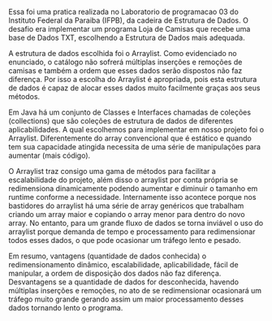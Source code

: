 Essa foi uma pratica realizada no Laboratorio de programacao 03 do Instituto Federal da Paraiba (IFPB), da cadeira de Estrutura de Dados. 
O desafio era implementar um programa Loja de Camisas que recebe uma base de Dados TXT, escolhendo a Estrutura de Dados mais adequada. 

A estrutura de dados escolhida foi o Arraylist. Como evidenciado no enunciado, o catálogo não sofrerá múltiplas inserções e remoções de camisas 
e também a ordem que esses dados serão dispostos não faz diferença. Por isso a escolha do Arraylist é apropriada, pois esta estrutura de dados 
é capaz de alocar esses dados muito facilmente graças aos seus métodos. 

Em Java há um conjunto de Classes e Interfaces chamadas de coleções (collections) que são coleções de estrutura de dados de diferentes aplicabilidades. 
A qual escolhemos para implementar em nosso projeto foi o Arraylist. Diferentemente do array convencional que é estático e quando tem sua capacidade atingida 
necessita de uma série de manipulações para aumentar (mais código).

O Arraylist traz consigo uma gama de métodos para facilitar a escalabilidade do projeto, além disso o arraylist por conta própria se redimensiona dinamicamente 
podendo aumentar e diminuir o tamanho em runtime conforme a necessidade. Internamente isso acontece porque nos bastidores do arraylist há uma série de array genéricos que trabalham 
criando um array maior e copiando o array menor para dentro do novo array. No entanto, para um grande fluxo de dados se torna inviável o uso do arraylist porque demanda de tempo 
e processamento para redimensionar todos esses dados, o que pode ocasionar um tráfego lento e pesado.

Em resumo, vantagens (quantidade de dados conhecida) o redimensionamento dinâmico, escalabilidade, aplicabilidade, fácil de manipular, a ordem de disposição dos dados não faz diferença.
Desvantagens se a quantidade de dados for desconhecida, havendo múltiplas inserções e remoções, no ato de se redimensionar ocasionará um tráfego muito grande 
gerando assim um maior processamento desses dados tornando lento o programa.
